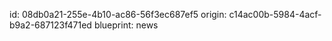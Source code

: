id: 08db0a21-255e-4b10-ac86-56f3ec687ef5
origin: c14ac00b-5984-4acf-b9a2-687123f471ed
blueprint: news
